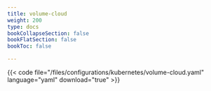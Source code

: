 ```yaml
---
title: volume-cloud
weight: 200
type: docs
bookCollapseSection: false
bookFlatSection: false
bookToc: false

---
```


{{< code file="/files/configurations/kubernetes/volume-cloud.yaml" language="yaml" download="true" >}}
